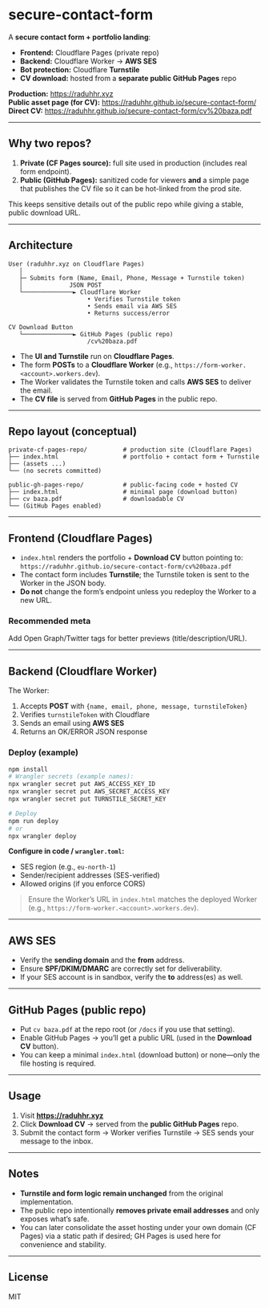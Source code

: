 # secure-contact-form

A **secure contact form + portfolio landing**:
- **Frontend:** Cloudflare Pages (private repo)
- **Backend:** Cloudflare Worker → **AWS SES**
- **Bot protection:** Cloudflare **Turnstile**
- **CV download:** hosted from a **separate public GitHub Pages** repo

**Production:** https://raduhhr.xyz  
**Public asset page (for CV):** https://raduhhr.github.io/secure-contact-form/  
**Direct CV:** https://raduhhr.github.io/secure-contact-form/cv%20baza.pdf

---

## Why two repos?

1) **Private (CF Pages source):** full site used in production (includes real form endpoint).  
2) **Public (GitHub Pages):** sanitized code for viewers **and** a simple page that publishes the CV file so it can be hot-linked from the prod site.

This keeps sensitive details out of the public repo while giving a stable, public download URL.

---

## Architecture

```
User (raduhhr.xyz on Cloudflare Pages)
   │
   ├─ Submits form (Name, Email, Phone, Message + Turnstile token)
   │             JSON POST
   └──────────────► Cloudflare Worker
                      • Verifies Turnstile token
                      • Sends email via AWS SES
                      • Returns success/error

CV Download Button
   └──────────────► GitHub Pages (public repo)
                      /cv%20baza.pdf
```

- The **UI and Turnstile** run on **Cloudflare Pages**.
- The form **POSTs** to a **Cloudflare Worker** (e.g., `https://form-worker.<account>.workers.dev`).
- The Worker validates the Turnstile token and calls **AWS SES** to deliver the email.
- The **CV file** is served from **GitHub Pages** in the public repo.

---

## Repo layout (conceptual)

```
private-cf-pages-repo/          # production site (Cloudflare Pages)
├── index.html                  # portfolio + contact form + Turnstile
├── (assets ...)
└── (no secrets committed)

public-gh-pages-repo/           # public-facing code + hosted CV
├── index.html                  # minimal page (download button)
├── cv baza.pdf                 # downloadable CV
└── (GitHub Pages enabled)
```

---

## Frontend (Cloudflare Pages)

- `index.html` renders the portfolio + **Download CV** button pointing to:  
  `https://raduhhr.github.io/secure-contact-form/cv%20baza.pdf`
- The contact form includes **Turnstile**; the Turnstile token is sent to the Worker in the JSON body.
- **Do not** change the form’s endpoint unless you redeploy the Worker to a new URL.

### Recommended meta
Add Open Graph/Twitter tags for better previews (title/description/URL).

---

## Backend (Cloudflare Worker)

The Worker:
1. Accepts **POST** with `{name, email, phone, message, turnstileToken}`
2. Verifies `turnstileToken` with Cloudflare
3. Sends an email using **AWS SES**
4. Returns an OK/ERROR JSON response

### Deploy (example)
```bash
npm install
# Wrangler secrets (example names):
npx wrangler secret put AWS_ACCESS_KEY_ID
npx wrangler secret put AWS_SECRET_ACCESS_KEY
npx wrangler secret put TURNSTILE_SECRET_KEY

# Deploy
npm run deploy
# or
npx wrangler deploy
```

**Configure in code / `wrangler.toml`:**
- SES region (e.g., `eu-north-1`)
- Sender/recipient addresses (SES-verified)
- Allowed origins (if you enforce CORS)

> Ensure the Worker’s URL in `index.html` matches the deployed Worker (e.g., `https://form-worker.<account>.workers.dev`).

---

## AWS SES

- Verify the **sending domain** and the **from** address.
- Ensure **SPF/DKIM/DMARC** are correctly set for deliverability.
- If your SES account is in sandbox, verify the **to** address(es) as well.

---

## GitHub Pages (public repo)

- Put `cv baza.pdf` at the repo root (or `/docs` if you use that setting).
- Enable GitHub Pages → you’ll get a public URL (used in the **Download CV** button).
- You can keep a minimal `index.html` (download button) or none—only the file hosting is required.

---

## Usage

1. Visit **https://raduhhr.xyz**  
2. Click **Download CV** → served from the **public GitHub Pages** repo.  
3. Submit the contact form → Worker verifies Turnstile → SES sends your message to the inbox.

---

## Notes

- **Turnstile and form logic remain unchanged** from the original implementation.
- The public repo intentionally **removes private email addresses** and only exposes what’s safe.
- You can later consolidate the asset hosting under your own domain (CF Pages) via a static path if desired; GH Pages is used here for convenience and stability.

---

## License

MIT
